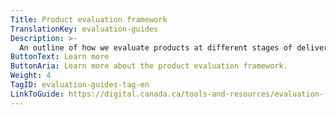 ```yaml
---
Title: Product evaluation framework
TranslationKey: evaluation-guides
Description: >-
  An outline of how we evaluate products at different stages of delivery.
ButtonText: Learn more
ButtonAria: Learn more about the product evaluation framework.
Weight: 4
TagID: evaluation-guides-tag-en
LinkToGuide: https://digital.canada.ca/tools-and-resources/evaluation-framework/
---
```

